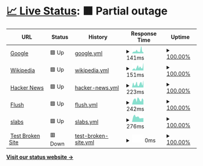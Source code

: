# [📈 Live Status](https://hritikch24.github.io/uptime-testing/): <!--live status--> **🟧 Partial outage**

<!--start: status pages-->
<!-- This summary is generated by Upptime (https://github.com/upptime/upptime) -->
<!-- Do not edit this manually, your changes will be overwritten -->
<!-- prettier-ignore -->
| URL | Status | History | Response Time | Uptime |
| --- | ------ | ------- | ------------- | ------ |
| <img alt="" src="https://favicons.githubusercontent.com/www.google.com" height="13"> [Google](https://www.google.com) | 🟩 Up | [google.yml](https://github.com/hritikch24/uptime-testing/commits/HEAD/history/google.yml) | <details><summary><img alt="Response time graph" src="./graphs/google/response-time-week.png" height="20"> 141ms</summary><br><a href="https://hritikch24.github.io/uptime-testing/history/google"><img alt="Response time 141" src="https://img.shields.io/endpoint?url=https%3A%2F%2Fraw.githubusercontent.com%2Fhritikch24%2Fuptime-testing%2FHEAD%2Fapi%2Fgoogle%2Fresponse-time.json"></a><br><a href="https://hritikch24.github.io/uptime-testing/history/google"><img alt="24-hour response time 141" src="https://img.shields.io/endpoint?url=https%3A%2F%2Fraw.githubusercontent.com%2Fhritikch24%2Fuptime-testing%2FHEAD%2Fapi%2Fgoogle%2Fresponse-time-day.json"></a><br><a href="https://hritikch24.github.io/uptime-testing/history/google"><img alt="7-day response time 141" src="https://img.shields.io/endpoint?url=https%3A%2F%2Fraw.githubusercontent.com%2Fhritikch24%2Fuptime-testing%2FHEAD%2Fapi%2Fgoogle%2Fresponse-time-week.json"></a><br><a href="https://hritikch24.github.io/uptime-testing/history/google"><img alt="30-day response time 141" src="https://img.shields.io/endpoint?url=https%3A%2F%2Fraw.githubusercontent.com%2Fhritikch24%2Fuptime-testing%2FHEAD%2Fapi%2Fgoogle%2Fresponse-time-month.json"></a><br><a href="https://hritikch24.github.io/uptime-testing/history/google"><img alt="1-year response time 141" src="https://img.shields.io/endpoint?url=https%3A%2F%2Fraw.githubusercontent.com%2Fhritikch24%2Fuptime-testing%2FHEAD%2Fapi%2Fgoogle%2Fresponse-time-year.json"></a></details> | <details><summary><a href="https://hritikch24.github.io/uptime-testing/history/google">100.00%</a></summary><a href="https://hritikch24.github.io/uptime-testing/history/google"><img alt="All-time uptime 100.00%" src="https://img.shields.io/endpoint?url=https%3A%2F%2Fraw.githubusercontent.com%2Fhritikch24%2Fuptime-testing%2FHEAD%2Fapi%2Fgoogle%2Fuptime.json"></a><br><a href="https://hritikch24.github.io/uptime-testing/history/google"><img alt="24-hour uptime 100.00%" src="https://img.shields.io/endpoint?url=https%3A%2F%2Fraw.githubusercontent.com%2Fhritikch24%2Fuptime-testing%2FHEAD%2Fapi%2Fgoogle%2Fuptime-day.json"></a><br><a href="https://hritikch24.github.io/uptime-testing/history/google"><img alt="7-day uptime 100.00%" src="https://img.shields.io/endpoint?url=https%3A%2F%2Fraw.githubusercontent.com%2Fhritikch24%2Fuptime-testing%2FHEAD%2Fapi%2Fgoogle%2Fuptime-week.json"></a><br><a href="https://hritikch24.github.io/uptime-testing/history/google"><img alt="30-day uptime 100.00%" src="https://img.shields.io/endpoint?url=https%3A%2F%2Fraw.githubusercontent.com%2Fhritikch24%2Fuptime-testing%2FHEAD%2Fapi%2Fgoogle%2Fuptime-month.json"></a><br><a href="https://hritikch24.github.io/uptime-testing/history/google"><img alt="1-year uptime 100.00%" src="https://img.shields.io/endpoint?url=https%3A%2F%2Fraw.githubusercontent.com%2Fhritikch24%2Fuptime-testing%2FHEAD%2Fapi%2Fgoogle%2Fuptime-year.json"></a></details>
| <img alt="" src="https://favicons.githubusercontent.com/en.wikipedia.org" height="13"> [Wikipedia](https://en.wikipedia.org) | 🟩 Up | [wikipedia.yml](https://github.com/hritikch24/uptime-testing/commits/HEAD/history/wikipedia.yml) | <details><summary><img alt="Response time graph" src="./graphs/wikipedia/response-time-week.png" height="20"> 151ms</summary><br><a href="https://hritikch24.github.io/uptime-testing/history/wikipedia"><img alt="Response time 151" src="https://img.shields.io/endpoint?url=https%3A%2F%2Fraw.githubusercontent.com%2Fhritikch24%2Fuptime-testing%2FHEAD%2Fapi%2Fwikipedia%2Fresponse-time.json"></a><br><a href="https://hritikch24.github.io/uptime-testing/history/wikipedia"><img alt="24-hour response time 151" src="https://img.shields.io/endpoint?url=https%3A%2F%2Fraw.githubusercontent.com%2Fhritikch24%2Fuptime-testing%2FHEAD%2Fapi%2Fwikipedia%2Fresponse-time-day.json"></a><br><a href="https://hritikch24.github.io/uptime-testing/history/wikipedia"><img alt="7-day response time 151" src="https://img.shields.io/endpoint?url=https%3A%2F%2Fraw.githubusercontent.com%2Fhritikch24%2Fuptime-testing%2FHEAD%2Fapi%2Fwikipedia%2Fresponse-time-week.json"></a><br><a href="https://hritikch24.github.io/uptime-testing/history/wikipedia"><img alt="30-day response time 151" src="https://img.shields.io/endpoint?url=https%3A%2F%2Fraw.githubusercontent.com%2Fhritikch24%2Fuptime-testing%2FHEAD%2Fapi%2Fwikipedia%2Fresponse-time-month.json"></a><br><a href="https://hritikch24.github.io/uptime-testing/history/wikipedia"><img alt="1-year response time 151" src="https://img.shields.io/endpoint?url=https%3A%2F%2Fraw.githubusercontent.com%2Fhritikch24%2Fuptime-testing%2FHEAD%2Fapi%2Fwikipedia%2Fresponse-time-year.json"></a></details> | <details><summary><a href="https://hritikch24.github.io/uptime-testing/history/wikipedia">100.00%</a></summary><a href="https://hritikch24.github.io/uptime-testing/history/wikipedia"><img alt="All-time uptime 100.00%" src="https://img.shields.io/endpoint?url=https%3A%2F%2Fraw.githubusercontent.com%2Fhritikch24%2Fuptime-testing%2FHEAD%2Fapi%2Fwikipedia%2Fuptime.json"></a><br><a href="https://hritikch24.github.io/uptime-testing/history/wikipedia"><img alt="24-hour uptime 100.00%" src="https://img.shields.io/endpoint?url=https%3A%2F%2Fraw.githubusercontent.com%2Fhritikch24%2Fuptime-testing%2FHEAD%2Fapi%2Fwikipedia%2Fuptime-day.json"></a><br><a href="https://hritikch24.github.io/uptime-testing/history/wikipedia"><img alt="7-day uptime 100.00%" src="https://img.shields.io/endpoint?url=https%3A%2F%2Fraw.githubusercontent.com%2Fhritikch24%2Fuptime-testing%2FHEAD%2Fapi%2Fwikipedia%2Fuptime-week.json"></a><br><a href="https://hritikch24.github.io/uptime-testing/history/wikipedia"><img alt="30-day uptime 100.00%" src="https://img.shields.io/endpoint?url=https%3A%2F%2Fraw.githubusercontent.com%2Fhritikch24%2Fuptime-testing%2FHEAD%2Fapi%2Fwikipedia%2Fuptime-month.json"></a><br><a href="https://hritikch24.github.io/uptime-testing/history/wikipedia"><img alt="1-year uptime 100.00%" src="https://img.shields.io/endpoint?url=https%3A%2F%2Fraw.githubusercontent.com%2Fhritikch24%2Fuptime-testing%2FHEAD%2Fapi%2Fwikipedia%2Fuptime-year.json"></a></details>
| <img alt="" src="https://favicons.githubusercontent.com/news.ycombinator.com" height="13"> [Hacker News](https://news.ycombinator.com) | 🟩 Up | [hacker-news.yml](https://github.com/hritikch24/uptime-testing/commits/HEAD/history/hacker-news.yml) | <details><summary><img alt="Response time graph" src="./graphs/hacker-news/response-time-week.png" height="20"> 223ms</summary><br><a href="https://hritikch24.github.io/uptime-testing/history/hacker-news"><img alt="Response time 223" src="https://img.shields.io/endpoint?url=https%3A%2F%2Fraw.githubusercontent.com%2Fhritikch24%2Fuptime-testing%2FHEAD%2Fapi%2Fhacker-news%2Fresponse-time.json"></a><br><a href="https://hritikch24.github.io/uptime-testing/history/hacker-news"><img alt="24-hour response time 223" src="https://img.shields.io/endpoint?url=https%3A%2F%2Fraw.githubusercontent.com%2Fhritikch24%2Fuptime-testing%2FHEAD%2Fapi%2Fhacker-news%2Fresponse-time-day.json"></a><br><a href="https://hritikch24.github.io/uptime-testing/history/hacker-news"><img alt="7-day response time 223" src="https://img.shields.io/endpoint?url=https%3A%2F%2Fraw.githubusercontent.com%2Fhritikch24%2Fuptime-testing%2FHEAD%2Fapi%2Fhacker-news%2Fresponse-time-week.json"></a><br><a href="https://hritikch24.github.io/uptime-testing/history/hacker-news"><img alt="30-day response time 223" src="https://img.shields.io/endpoint?url=https%3A%2F%2Fraw.githubusercontent.com%2Fhritikch24%2Fuptime-testing%2FHEAD%2Fapi%2Fhacker-news%2Fresponse-time-month.json"></a><br><a href="https://hritikch24.github.io/uptime-testing/history/hacker-news"><img alt="1-year response time 223" src="https://img.shields.io/endpoint?url=https%3A%2F%2Fraw.githubusercontent.com%2Fhritikch24%2Fuptime-testing%2FHEAD%2Fapi%2Fhacker-news%2Fresponse-time-year.json"></a></details> | <details><summary><a href="https://hritikch24.github.io/uptime-testing/history/hacker-news">100.00%</a></summary><a href="https://hritikch24.github.io/uptime-testing/history/hacker-news"><img alt="All-time uptime 100.00%" src="https://img.shields.io/endpoint?url=https%3A%2F%2Fraw.githubusercontent.com%2Fhritikch24%2Fuptime-testing%2FHEAD%2Fapi%2Fhacker-news%2Fuptime.json"></a><br><a href="https://hritikch24.github.io/uptime-testing/history/hacker-news"><img alt="24-hour uptime 100.00%" src="https://img.shields.io/endpoint?url=https%3A%2F%2Fraw.githubusercontent.com%2Fhritikch24%2Fuptime-testing%2FHEAD%2Fapi%2Fhacker-news%2Fuptime-day.json"></a><br><a href="https://hritikch24.github.io/uptime-testing/history/hacker-news"><img alt="7-day uptime 100.00%" src="https://img.shields.io/endpoint?url=https%3A%2F%2Fraw.githubusercontent.com%2Fhritikch24%2Fuptime-testing%2FHEAD%2Fapi%2Fhacker-news%2Fuptime-week.json"></a><br><a href="https://hritikch24.github.io/uptime-testing/history/hacker-news"><img alt="30-day uptime 100.00%" src="https://img.shields.io/endpoint?url=https%3A%2F%2Fraw.githubusercontent.com%2Fhritikch24%2Fuptime-testing%2FHEAD%2Fapi%2Fhacker-news%2Fuptime-month.json"></a><br><a href="https://hritikch24.github.io/uptime-testing/history/hacker-news"><img alt="1-year uptime 100.00%" src="https://img.shields.io/endpoint?url=https%3A%2F%2Fraw.githubusercontent.com%2Fhritikch24%2Fuptime-testing%2FHEAD%2Fapi%2Fhacker-news%2Fuptime-year.json"></a></details>
| <img alt="" src="https://favicons.githubusercontent.com/flush.com" height="13"> [Flush](https://flush.com) | 🟩 Up | [flush.yml](https://github.com/hritikch24/uptime-testing/commits/HEAD/history/flush.yml) | <details><summary><img alt="Response time graph" src="./graphs/flush/response-time-week.png" height="20"> 242ms</summary><br><a href="https://hritikch24.github.io/uptime-testing/history/flush"><img alt="Response time 242" src="https://img.shields.io/endpoint?url=https%3A%2F%2Fraw.githubusercontent.com%2Fhritikch24%2Fuptime-testing%2FHEAD%2Fapi%2Fflush%2Fresponse-time.json"></a><br><a href="https://hritikch24.github.io/uptime-testing/history/flush"><img alt="24-hour response time 242" src="https://img.shields.io/endpoint?url=https%3A%2F%2Fraw.githubusercontent.com%2Fhritikch24%2Fuptime-testing%2FHEAD%2Fapi%2Fflush%2Fresponse-time-day.json"></a><br><a href="https://hritikch24.github.io/uptime-testing/history/flush"><img alt="7-day response time 242" src="https://img.shields.io/endpoint?url=https%3A%2F%2Fraw.githubusercontent.com%2Fhritikch24%2Fuptime-testing%2FHEAD%2Fapi%2Fflush%2Fresponse-time-week.json"></a><br><a href="https://hritikch24.github.io/uptime-testing/history/flush"><img alt="30-day response time 242" src="https://img.shields.io/endpoint?url=https%3A%2F%2Fraw.githubusercontent.com%2Fhritikch24%2Fuptime-testing%2FHEAD%2Fapi%2Fflush%2Fresponse-time-month.json"></a><br><a href="https://hritikch24.github.io/uptime-testing/history/flush"><img alt="1-year response time 242" src="https://img.shields.io/endpoint?url=https%3A%2F%2Fraw.githubusercontent.com%2Fhritikch24%2Fuptime-testing%2FHEAD%2Fapi%2Fflush%2Fresponse-time-year.json"></a></details> | <details><summary><a href="https://hritikch24.github.io/uptime-testing/history/flush">100.00%</a></summary><a href="https://hritikch24.github.io/uptime-testing/history/flush"><img alt="All-time uptime 100.00%" src="https://img.shields.io/endpoint?url=https%3A%2F%2Fraw.githubusercontent.com%2Fhritikch24%2Fuptime-testing%2FHEAD%2Fapi%2Fflush%2Fuptime.json"></a><br><a href="https://hritikch24.github.io/uptime-testing/history/flush"><img alt="24-hour uptime 100.00%" src="https://img.shields.io/endpoint?url=https%3A%2F%2Fraw.githubusercontent.com%2Fhritikch24%2Fuptime-testing%2FHEAD%2Fapi%2Fflush%2Fuptime-day.json"></a><br><a href="https://hritikch24.github.io/uptime-testing/history/flush"><img alt="7-day uptime 100.00%" src="https://img.shields.io/endpoint?url=https%3A%2F%2Fraw.githubusercontent.com%2Fhritikch24%2Fuptime-testing%2FHEAD%2Fapi%2Fflush%2Fuptime-week.json"></a><br><a href="https://hritikch24.github.io/uptime-testing/history/flush"><img alt="30-day uptime 100.00%" src="https://img.shields.io/endpoint?url=https%3A%2F%2Fraw.githubusercontent.com%2Fhritikch24%2Fuptime-testing%2FHEAD%2Fapi%2Fflush%2Fuptime-month.json"></a><br><a href="https://hritikch24.github.io/uptime-testing/history/flush"><img alt="1-year uptime 100.00%" src="https://img.shields.io/endpoint?url=https%3A%2F%2Fraw.githubusercontent.com%2Fhritikch24%2Fuptime-testing%2FHEAD%2Fapi%2Fflush%2Fuptime-year.json"></a></details>
| <img alt="" src="https://favicons.githubusercontent.com/thewearableinternet.com" height="13"> [slabs](https://thewearableinternet.com) | 🟩 Up | [slabs.yml](https://github.com/hritikch24/uptime-testing/commits/HEAD/history/slabs.yml) | <details><summary><img alt="Response time graph" src="./graphs/slabs/response-time-week.png" height="20"> 276ms</summary><br><a href="https://hritikch24.github.io/uptime-testing/history/slabs"><img alt="Response time 276" src="https://img.shields.io/endpoint?url=https%3A%2F%2Fraw.githubusercontent.com%2Fhritikch24%2Fuptime-testing%2FHEAD%2Fapi%2Fslabs%2Fresponse-time.json"></a><br><a href="https://hritikch24.github.io/uptime-testing/history/slabs"><img alt="24-hour response time 276" src="https://img.shields.io/endpoint?url=https%3A%2F%2Fraw.githubusercontent.com%2Fhritikch24%2Fuptime-testing%2FHEAD%2Fapi%2Fslabs%2Fresponse-time-day.json"></a><br><a href="https://hritikch24.github.io/uptime-testing/history/slabs"><img alt="7-day response time 276" src="https://img.shields.io/endpoint?url=https%3A%2F%2Fraw.githubusercontent.com%2Fhritikch24%2Fuptime-testing%2FHEAD%2Fapi%2Fslabs%2Fresponse-time-week.json"></a><br><a href="https://hritikch24.github.io/uptime-testing/history/slabs"><img alt="30-day response time 276" src="https://img.shields.io/endpoint?url=https%3A%2F%2Fraw.githubusercontent.com%2Fhritikch24%2Fuptime-testing%2FHEAD%2Fapi%2Fslabs%2Fresponse-time-month.json"></a><br><a href="https://hritikch24.github.io/uptime-testing/history/slabs"><img alt="1-year response time 276" src="https://img.shields.io/endpoint?url=https%3A%2F%2Fraw.githubusercontent.com%2Fhritikch24%2Fuptime-testing%2FHEAD%2Fapi%2Fslabs%2Fresponse-time-year.json"></a></details> | <details><summary><a href="https://hritikch24.github.io/uptime-testing/history/slabs">100.00%</a></summary><a href="https://hritikch24.github.io/uptime-testing/history/slabs"><img alt="All-time uptime 100.00%" src="https://img.shields.io/endpoint?url=https%3A%2F%2Fraw.githubusercontent.com%2Fhritikch24%2Fuptime-testing%2FHEAD%2Fapi%2Fslabs%2Fuptime.json"></a><br><a href="https://hritikch24.github.io/uptime-testing/history/slabs"><img alt="24-hour uptime 100.00%" src="https://img.shields.io/endpoint?url=https%3A%2F%2Fraw.githubusercontent.com%2Fhritikch24%2Fuptime-testing%2FHEAD%2Fapi%2Fslabs%2Fuptime-day.json"></a><br><a href="https://hritikch24.github.io/uptime-testing/history/slabs"><img alt="7-day uptime 100.00%" src="https://img.shields.io/endpoint?url=https%3A%2F%2Fraw.githubusercontent.com%2Fhritikch24%2Fuptime-testing%2FHEAD%2Fapi%2Fslabs%2Fuptime-week.json"></a><br><a href="https://hritikch24.github.io/uptime-testing/history/slabs"><img alt="30-day uptime 100.00%" src="https://img.shields.io/endpoint?url=https%3A%2F%2Fraw.githubusercontent.com%2Fhritikch24%2Fuptime-testing%2FHEAD%2Fapi%2Fslabs%2Fuptime-month.json"></a><br><a href="https://hritikch24.github.io/uptime-testing/history/slabs"><img alt="1-year uptime 100.00%" src="https://img.shields.io/endpoint?url=https%3A%2F%2Fraw.githubusercontent.com%2Fhritikch24%2Fuptime-testing%2FHEAD%2Fapi%2Fslabs%2Fuptime-year.json"></a></details>
| <img alt="" src="https://favicons.githubusercontent.com/thissitedoesnotexist.koj.co" height="13"> [Test Broken Site](https://thissitedoesnotexist.koj.co) | 🟥 Down | [test-broken-site.yml](https://github.com/hritikch24/uptime-testing/commits/HEAD/history/test-broken-site.yml) | <details><summary><img alt="Response time graph" src="./graphs/test-broken-site/response-time-week.png" height="20"> 0ms</summary><br><a href="https://hritikch24.github.io/uptime-testing/history/test-broken-site"><img alt="Response time 0" src="https://img.shields.io/endpoint?url=https%3A%2F%2Fraw.githubusercontent.com%2Fhritikch24%2Fuptime-testing%2FHEAD%2Fapi%2Ftest-broken-site%2Fresponse-time.json"></a><br><a href="https://hritikch24.github.io/uptime-testing/history/test-broken-site"><img alt="24-hour response time 0" src="https://img.shields.io/endpoint?url=https%3A%2F%2Fraw.githubusercontent.com%2Fhritikch24%2Fuptime-testing%2FHEAD%2Fapi%2Ftest-broken-site%2Fresponse-time-day.json"></a><br><a href="https://hritikch24.github.io/uptime-testing/history/test-broken-site"><img alt="7-day response time 0" src="https://img.shields.io/endpoint?url=https%3A%2F%2Fraw.githubusercontent.com%2Fhritikch24%2Fuptime-testing%2FHEAD%2Fapi%2Ftest-broken-site%2Fresponse-time-week.json"></a><br><a href="https://hritikch24.github.io/uptime-testing/history/test-broken-site"><img alt="30-day response time 0" src="https://img.shields.io/endpoint?url=https%3A%2F%2Fraw.githubusercontent.com%2Fhritikch24%2Fuptime-testing%2FHEAD%2Fapi%2Ftest-broken-site%2Fresponse-time-month.json"></a><br><a href="https://hritikch24.github.io/uptime-testing/history/test-broken-site"><img alt="1-year response time 0" src="https://img.shields.io/endpoint?url=https%3A%2F%2Fraw.githubusercontent.com%2Fhritikch24%2Fuptime-testing%2FHEAD%2Fapi%2Ftest-broken-site%2Fresponse-time-year.json"></a></details> | <details><summary><a href="https://hritikch24.github.io/uptime-testing/history/test-broken-site">100.00%</a></summary><a href="https://hritikch24.github.io/uptime-testing/history/test-broken-site"><img alt="All-time uptime 100.00%" src="https://img.shields.io/endpoint?url=https%3A%2F%2Fraw.githubusercontent.com%2Fhritikch24%2Fuptime-testing%2FHEAD%2Fapi%2Ftest-broken-site%2Fuptime.json"></a><br><a href="https://hritikch24.github.io/uptime-testing/history/test-broken-site"><img alt="24-hour uptime 100.00%" src="https://img.shields.io/endpoint?url=https%3A%2F%2Fraw.githubusercontent.com%2Fhritikch24%2Fuptime-testing%2FHEAD%2Fapi%2Ftest-broken-site%2Fuptime-day.json"></a><br><a href="https://hritikch24.github.io/uptime-testing/history/test-broken-site"><img alt="7-day uptime 100.00%" src="https://img.shields.io/endpoint?url=https%3A%2F%2Fraw.githubusercontent.com%2Fhritikch24%2Fuptime-testing%2FHEAD%2Fapi%2Ftest-broken-site%2Fuptime-week.json"></a><br><a href="https://hritikch24.github.io/uptime-testing/history/test-broken-site"><img alt="30-day uptime 100.00%" src="https://img.shields.io/endpoint?url=https%3A%2F%2Fraw.githubusercontent.com%2Fhritikch24%2Fuptime-testing%2FHEAD%2Fapi%2Ftest-broken-site%2Fuptime-month.json"></a><br><a href="https://hritikch24.github.io/uptime-testing/history/test-broken-site"><img alt="1-year uptime 100.00%" src="https://img.shields.io/endpoint?url=https%3A%2F%2Fraw.githubusercontent.com%2Fhritikch24%2Fuptime-testing%2FHEAD%2Fapi%2Ftest-broken-site%2Fuptime-year.json"></a></details>

<!--end: status pages-->

[**Visit our status website →**](https://hritikch24.github.io/uptime-testing)
